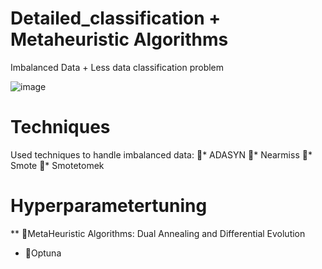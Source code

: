 # Detailed_classification + Metaheuristic Algorithms
Imbalanced Data + Less data classification problem

![image](https://github.com/user-attachments/assets/4e7486d5-ce4e-46e4-ae8f-e76e4cf1073b)



# Techniques

Used techniques to handle imbalanced data:
📌* ADASYN
📌* Nearmiss
📌* Smote
📌* Smotetomek

# Hyperparametertuning

** 📌MetaHeuristic Algorithms: Dual Annealing and Differential Evolution
* 📌Optuna
